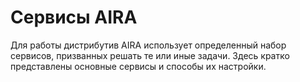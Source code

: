 # Сервисы AIRA

Для работы дистрибутив AIRA использует определенный набор сервисов, призванных решать те или иные задачи. Здесь кратко представлены основные сервисы и способы их настройки.
